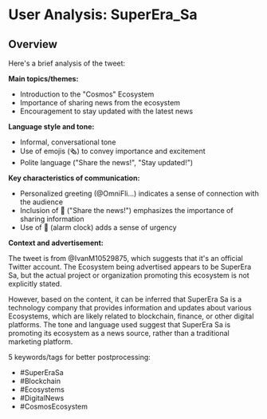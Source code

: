 # User Analysis: SuperEra_Sa

## Overview

Here's a brief analysis of the tweet:

**Main topics/themes:**

* Introduction to the "Cosmos" Ecosystem
* Importance of sharing news from the ecosystem
* Encouragement to stay updated with the latest news

**Language style and tone:**

* Informal, conversational tone
* Use of emojis (🗞️) to convey importance and excitement
* Polite language ("Share the news!", "Stay updated!")

**Key characteristics of communication:**

* Personalized greeting (@OmniFli...) indicates a sense of connection with the audience
* Inclusion of 📢 ("Share the news!") emphasizes the importance of sharing information
* Use of 🔔 (alarm clock) adds a sense of urgency

**Context and advertisement:**

The tweet is from @IvanM10529875, which suggests that it's an official Twitter account. The Ecosystem being advertised appears to be SuperEra Sa, but the actual project or organization promoting this ecosystem is not explicitly stated.

However, based on the content, it can be inferred that SuperEra Sa is a technology company that provides information and updates about various Ecosystems, which are likely related to blockchain, finance, or other digital platforms. The tone and language used suggest that SuperEra Sa is promoting its ecosystem as a news source, rather than a traditional marketing platform.

5 keywords/tags for better postprocessing:

* #SuperEraSa
* #Blockchain
* #Ecosystems
* #DigitalNews
* #CosmosEcosystem